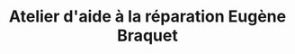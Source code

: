 ---
title: "Atelier d'aide à la réparation Eugène Braquet"
url: /lille/atelier-daide-a-la-reparation-eugene-braquet/
shop: Fahrrad
---